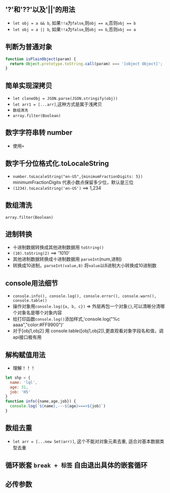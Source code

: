 ## '?'和'??'以及'||'的用法
- `let obj = a && b`, 如果`!!a`为`false`,则`obj == a`,否则`obj == b`
- `let obj = a || b`, 如果`!!a`为`false`,则`obj == b`,否则`obj == a`

## 判断为普通对象
```js
function isPlainObject(param) {
  return Object.prototype.toString.call(param) === '[object Object]';
}
```

## 简单实现深拷贝
- `let cloneObj = JSON.parse(JSON.stringify(obj))`
- `let arr1 = [...arr]`,这种方式是属于浅拷贝
- `数组清洗`
- `array.filter(Boolean)`

## 数字字符串转 number
- 使用`+`

## 数字千分位格式化.toLocaleString
- `number.toLocaleString("en-US",{minimumFractionDigits: 5})` minimumFractionDigits 代表小数点保留多少位，默认是三位
- `(1234).toLocaleString('en-US')` ==> 1,234

## 数组清洗
`array.filter(Boolean)`


## 进制转换
- 十进制数据转换成其他进制数据用 `toString()`  
- `(10).toString(2)` ==> '1010'
- 其他进制数据转换成十进制数据用 `parseInt`(num,进制)
- 转换成10进制，`parseInt(value,8)` 将`value`以8进制大小转换成10进制数

## console用法细节
- `console.info(), console.log(), console.error(), console.warn(), console.table()`
- 操作对象用`console.log({a, b, c})`  => 外层再包一个对象`{}`,可以清晰分清哪个对象名是哪个对象内容
- 给打印函数`console.log()`添加样式,'console.log("%c aaaa","color:#FF9900")'
- 对于[obj1,obj2] 用 console.table([obj1,obj2]),更直观看对象字段名和值，调api接口极有用

##  解构赋值用法
- 理解！！！
```js
let shp = {
  name: 'lql',
  age: 31,
  job: 'H5'
}
function info({name,age,job}) {
  console.log(`${name},---${age}===>${job}`)
}
```

## 数组去重
- `let arr = [...new Set(arr)]`, 这个不能对对象元素去重, 适合对基本数据类型去重

## 循环嵌套 `break + 标签` 自由退出具体的嵌套循环
## 必传参数
